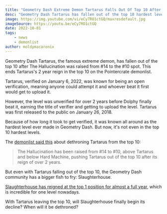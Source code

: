 ```yaml
---
title: "Geometry Dash Extreme Demon Tartarus Falls Out Of Top 10 After 2 Years On Demonlist"
desc: "Geometry Dash Tartarus has fallen out of the top 10 hardest levels ever made on the Pointercrate demonlist."
image: https://img.youtube.com/vi/eCy7RO1ctGQ/maxresdefault.jpg
imageSource: https://youtu.be/eCy7RO1ctGQ
date: 2022-10-01
tags:
    - news
    - demonlist
author: moldymacaronix
---
```


Geometry Dash Tartarus, the famous extreme demon, has fallen out of the top 10 after The Hallucination was raised from #14 to the #10 spot. This ends Tartarus's 2 year reign in the top 10 on the Pointercrate demonlist.

Tartarus, verified on January 6, 2022, was known for being an open verification, meaning anyone could attempt it and whoever beat it first would get to upload it.

However, the level was unverified for over 2 years before Dolphy finally beat it, earning the title of verifier and getting to upload the level. Tartarus was first released to the public on January 26, 2018.

Because of how long it took to get verified, it was known all around as the hardest level ever made in Geometry Dash. But now, it's not even in the top 10 hardest levels.

The [demonlist said this](https://twitter.com/demonlistgd/status/1576369348091838465) about dethroning Tartarus from the top 10:

> The Hallucination has been raised from #14 to #10, above Tartarus and below Hard Machine, pushing Tartarus out of the top 10 after its reign of over 2 years.

But even with Tartarus falling out of the top 10, the Geometry Dash community has a bigger fish to fry: Slaughterhouse.

[Slaughterhouse has reigned at the top 1 position for almost a full year](/posts/geometry-dash-slaughterhouse-top-1/), which is incredible for one level nowadays.

With Tartarus leaving the top 10, will Slaughterhouse finally begin its decline? When will it be dethroned?
